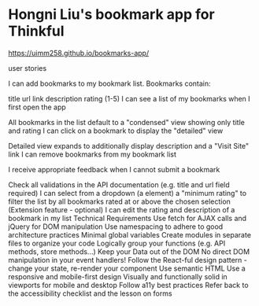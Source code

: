 
# Hongni Liu's bookmark app for Thinkful

https://uimm258.github.io/bookmarks-app/

user stories

I can add bookmarks to my bookmark list. Bookmarks contain:

title url link description rating (1-5) I can see a list of my bookmarks when I first open the app

All bookmarks in the list default to a "condensed" view showing only title and rating I can click on a bookmark to display the "detailed" view

Detailed view expands to additionally display description and a "Visit Site" link I can remove bookmarks from my bookmark list

I receive appropriate feedback when I cannot submit a bookmark

Check all validations in the API documentation (e.g. title and url field required) I can select from a dropdown (a element) a "minimum rating" to filter the list by all bookmarks rated at or above the chosen selection (Extension feature - optional) I can edit the rating and description of a bookmark in my list Technical Requirements Use fetch for AJAX calls and jQuery for DOM manipulation Use namespacing to adhere to good architecture practices Minimal global variables Create modules in separate files to organize your code Logically group your functions (e.g. API methods, store methods...) Keep your Data out of the DOM No direct DOM manipulation in your event handlers! Follow the React-ful design pattern - change your state, re-render your component Use semantic HTML Use a responsive and mobile-first design Visually and functionally solid in viewports for mobile and desktop Follow a11y best practices Refer back to the accessibility checklist and the lesson on forms


